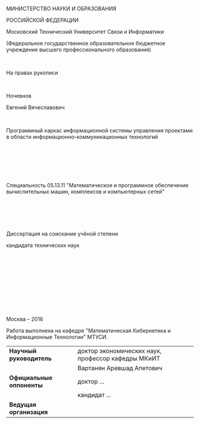 <p class="title">МИНИСТЕРСТВО НАУКИ И ОБРАЗОВАНИЯ</p>
<p class="title">РОССИЙСКОЙ ФЕДЕРАЦИИ</p>
<p class="title">Московский Технический Университет Связи и Информатики</p>
<p class="title">(Федеральное государственное образовательное бюджетное учреждение высшего профессионального образования)</p>

<br/>

<p class="title">На правах рукописи</p>

<br/> 

<p class="title">Ночевнов</p>
<p class="title">Евгений Вячеславович</p>

<br/>

<p class="title">Программный каркас информационной системы управления проектами в области информационно-коммуникационных технологий</p>

<br/><br/><br/><br/><br/>

<p class="title">Специальность 05.13.11 "Математическое и программное обеспечение вычислительных машин, комплексов и компьютерных сетей"</p>

<br/><br/><br/><br/>

<p class="title">Диссертация на соискание учёной степени</p>
<p class="title">кандидата технических наук</p>

<br/><br/><br/><br/><br/><br/><br/><br/><br/>

<p class="title">Москва – 2016</p>

Работа выполнена на кафедре "Математическая Кибернетика и Информационные Технологии" МТУСИ.

<p class="no-borders"></p>

| | |
|---|---|
**Научный руководитель** | доктор экономических наук, профессор кафедры МКиИТ
| | Вартанян Аревшад Апетович
**Официальные оппоненты** | доктор ...
| | кандидат ...
**Ведущая организация** | 
<br/><br/><br/><br/><br/><br/><br/><br/><br/><br/><br/><br/><br/><br/><br/>
<br/><br/><br/><br/><br/><br/><br/><br/><br/><br/><br/><br/><br/><br/><br/>
<br/><br/><br/><br/><br/><br/><br/><br/><br/><br/><br/>